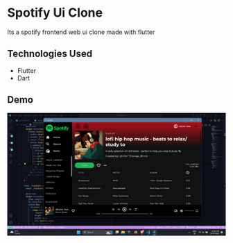 # Spotify Ui Clone
Its a spotify frontend web ui clone made with flutter

## Technologies Used
- Flutter
- Dart
 

## Demo

![Demo](https://github.com/ashish2675/Spotify-ui-clone/blob/main/assets/demo.png)

